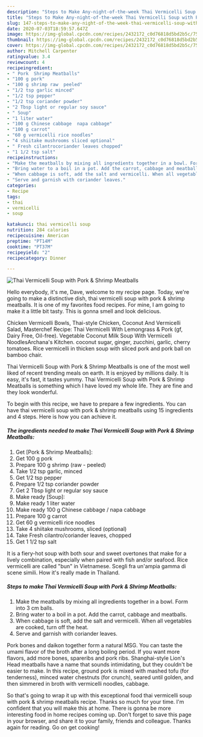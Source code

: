```yaml
---
description: "Steps to Make Any-night-of-the-week Thai Vermicelli Soup with Pork &amp;amp; Shrimp Meatballs"
title: "Steps to Make Any-night-of-the-week Thai Vermicelli Soup with Pork &amp;amp; Shrimp Meatballs"
slug: 147-steps-to-make-any-night-of-the-week-thai-vermicelli-soup-with-pork-and-amp-shrimp-meatballs
date: 2020-07-03T18:59:57.647Z
image: https://img-global.cpcdn.com/recipes/2432172_c0d76818d5bd2b5c/751x532cq70/thai-vermicelli-soup-with-pork-shrimp-meatballs-recipe-main-photo.jpg
thumbnail: https://img-global.cpcdn.com/recipes/2432172_c0d76818d5bd2b5c/751x532cq70/thai-vermicelli-soup-with-pork-shrimp-meatballs-recipe-main-photo.jpg
cover: https://img-global.cpcdn.com/recipes/2432172_c0d76818d5bd2b5c/751x532cq70/thai-vermicelli-soup-with-pork-shrimp-meatballs-recipe-main-photo.jpg
author: Mitchell Carpenter
ratingvalue: 3.4
reviewcount: 4
recipeingredient:
- " Pork  Shrimp Meatballs"
- "100 g pork"
- "100 g shrimp raw  peeled"
- "1/2 tsp garlic minced"
- "1/2 tsp pepper"
- "1/2 tsp coriander powder"
- "2 Tbsp light or regular soy sauce"
- " Soup"
- "1 liter water"
- "100 g Chinese cabbage  napa cabbage"
- "100 g carrot"
- "60 g vermicelli rice noodles"
- "4 shiitake mushrooms sliced optional"
- " Fresh cilantrocoriander leaves chopped"
- "1 1/2 tsp salt"
recipeinstructions:
- "Make the meatballs by mixing all ingredients together in a bowl. Form into 3 cm balls."
- "Bring water to a boil in a pot. Add the carrot, cabbage and meatballs."
- "When cabbage is soft, add the salt and vermicelli. When all vegetables are cooked, turn off the heat."
- "Serve and garnish with coriander leaves."
categories:
- Recipe
tags:
- thai
- vermicelli
- soup

katakunci: thai vermicelli soup 
nutrition: 284 calories
recipecuisine: American
preptime: "PT14M"
cooktime: "PT37M"
recipeyield: "2"
recipecategory: Dinner

---
```



![Thai Vermicelli Soup with Pork &amp; Shrimp Meatballs](https://img-global.cpcdn.com/recipes/2432172_c0d76818d5bd2b5c/751x532cq70/thai-vermicelli-soup-with-pork-shrimp-meatballs-recipe-main-photo.jpg)

Hello everybody, it's me, Dave, welcome to my recipe page. Today, we're going to make a distinctive dish, thai vermicelli soup with pork &amp; shrimp meatballs. It is one of my favorites food recipes. For mine, I am going to make it a little bit tasty. This is gonna smell and look delicious.

Chicken Vermicelli Bowls, Thai-style Chicken, Coconut And Vermicelli Salad, Masterchef Recipe: Thai Vermicelli With Lemongrass &amp; Pork (gf, Dairy Free, Oil-free). Vegetable Coconut Milk Soup With Vermicelli NoodlesArchana&#39;s Kitchen. coconut sugar, ginger, zucchini, garlic, cherry tomatoes. Rice vermicelli in thicken soup with sliced pork and pork ball on bamboo chair.

Thai Vermicelli Soup with Pork &amp; Shrimp Meatballs is one of the most well liked of recent trending meals on earth. It is enjoyed by millions daily. It is easy, it's fast, it tastes yummy. Thai Vermicelli Soup with Pork &amp; Shrimp Meatballs is something which I have loved my whole life. They are fine and they look wonderful.


To begin with this recipe, we have to prepare a few ingredients. You can have thai vermicelli soup with pork &amp; shrimp meatballs using 15 ingredients and 4 steps. Here is how you can achieve it.

<!--inarticleads1-->

##### The ingredients needed to make Thai Vermicelli Soup with Pork &amp; Shrimp Meatballs:

1. Get  [Pork &amp; Shrimp Meatballs]:
1. Get 100 g pork
1. Prepare 100 g shrimp (raw - peeled)
1. Take 1/2 tsp garlic, minced
1. Get 1/2 tsp pepper
1. Prepare 1/2 tsp coriander powder
1. Get 2 Tbsp light or regular soy sauce
1. Make ready  [Soup]:
1. Make ready 1 liter water
1. Make ready 100 g Chinese cabbage / napa cabbage
1. Prepare 100 g carrot
1. Get 60 g vermicelli rice noodles
1. Take 4 shiitake mushrooms, sliced (optional)
1. Take  Fresh cilantro/coriander leaves, chopped
1. Get 1 1/2 tsp salt


It is a fiery-hot soup with both sour and sweet overtones that make for a lively combination, especially when paired with fish and/or seafood. Rice vermicelli are called &#34;bun&#34; in Vietnamese. Scegli fra un&#39;ampia gamma di scene simili. How it&#39;s really made in Thailand. 

<!--inarticleads2-->

##### Steps to make Thai Vermicelli Soup with Pork &amp; Shrimp Meatballs:

1. Make the meatballs by mixing all ingredients together in a bowl. Form into 3 cm balls.
1. Bring water to a boil in a pot. Add the carrot, cabbage and meatballs.
1. When cabbage is soft, add the salt and vermicelli. When all vegetables are cooked, turn off the heat.
1. Serve and garnish with coriander leaves.


Pork bones and daikon together form a natural MSG. You can taste the umami flavor of the broth after a long boiling period. If you want more flavors, add more bones, spareribs and pork ribs. Shanghai-style Lion&#39;s Head meatballs have a name that sounds intimidating, but they couldn&#39;t be easier to make. In this recipe, ground pork is mixed with mashed tofu (for tenderness), minced water chestnuts (for crunch), seared until golden, and then simmered in broth with vermicelli noodles, cabbage. 

So that's going to wrap it up with this exceptional food thai vermicelli soup with pork &amp; shrimp meatballs recipe. Thanks so much for your time. I'm confident that you will make this at home. There is gonna be more interesting food in home recipes coming up. Don't forget to save this page in your browser, and share it to your family, friends and colleague. Thanks again for reading. Go on get cooking!

